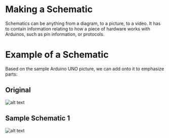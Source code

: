# Making a Schematic
Schematics can be anything from a diagram, to a picture, to a video. It has to contain information relating to how a piece of hardware works with Arduinos, such as pin information, or protocols.

# Example of a Schematic
Based on the sample Arduino UNO picture, we can add onto it to emphasize parts:

## Original
![alt text](https://github.com/unoacm/Arduino-Workshop/schematics/pictures/arduino-uno.jpg "Original Photo")

## Sample Schematic 1
![alt text](https://github.com/unoacm/Arduino-Workshop/schematics/pictures/arduino-uno-sample-schematic.jpg "Sample 1")